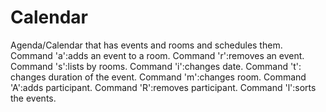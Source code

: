 # Calendar
Agenda/Calendar that has events and rooms and schedules them.
Command 'a':adds an event to a room.
Command 'r':removes an event.
Command 's':lists by rooms.
Command 'i':changes date.
Command 't': changes duration of the event.
Command 'm':changes room.
Command 'A':adds participant.
Command 'R':removes participant.
Command 'l':sorts the events.
